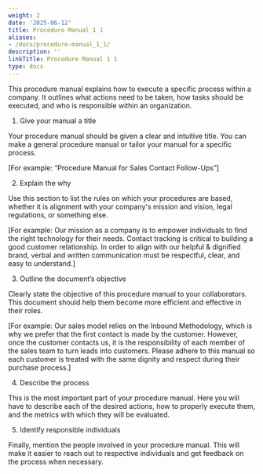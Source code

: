 ```yaml
---
weight: 2
date: '2025-06-12'
title: Procedure Manual 1 1
aliases:
- /docs/procedure-manual_1_1/
description: ''
linkTitle: Procedure Manual 1 1
type: docs
---
```


This procedure manual explains how to execute a specific process within a company. It outlines what actions need to be taken, how tasks should be executed, and who is responsible within an organization.

1. Give your manual a title

Your procedure manual should be given a clear and intuitive title. You can make a general procedure manual or tailor your manual for a specific process.

[For example: “Procedure Manual for Sales Contact Follow-Ups”]

2. Explain the why

Use this section to list the rules on which your procedures are based, whether it is alignment with your company's mission and vision, legal regulations, or something else.

[For example: Our mission as a company is to empower individuals to find the right technology for their needs. Contact tracking is critical to building a good customer relationship. In order to align with our helpful & dignified brand, verbal and written communication must be respectful, clear, and easy to understand.]

3. Outline the document’s objective

Clearly state the objective of this procedure manual to your collaborators. This document should help them become more efficient and effective in their roles.

[For example: Our sales model relies on the Inbound Methodology, which is why we prefer that the first contact is made by the customer. However, once the customer contacts us, it is the responsibility of each member of the sales team to turn leads into customers. Please adhere to this manual so each customer is treated with the same dignity and respect during their purchase process.]

4. Describe the process

This is the most important part of your procedure manual. Here you will have to describe each of the desired actions, how to properly execute them, and the metrics with which they will be evaluated.

<!-- Unsupported block type: table -->

5. Identify responsible individuals

Finally, mention the people involved in your procedure manual. This will make it easier to reach out to respective individuals and get feedback on the process when necessary.

<!-- Unsupported block type: table -->